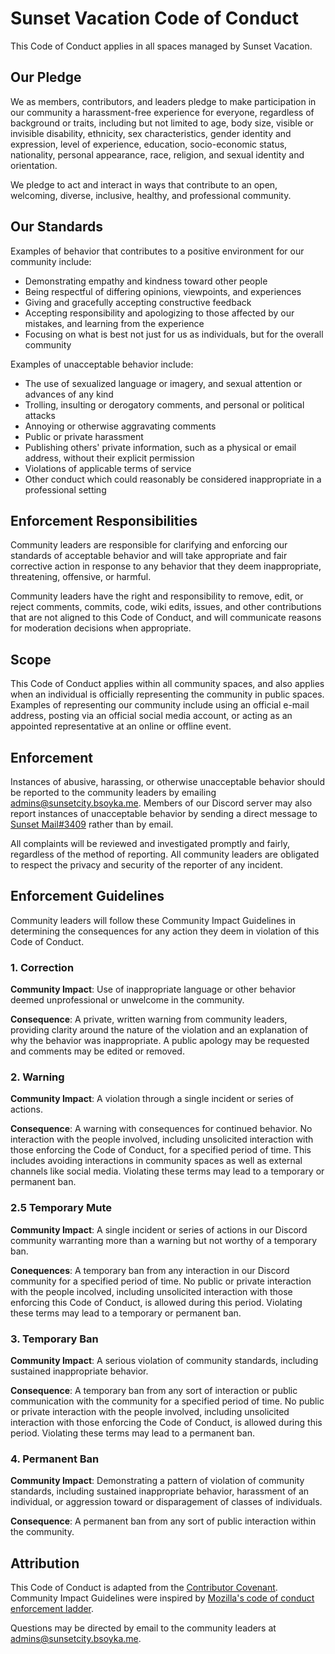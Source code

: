 # Sunset Vacation Code of Conduct

This Code of Conduct applies in all spaces managed by Sunset Vacation.

## Our Pledge

We as members, contributors, and leaders pledge to make participation in
our community a harassment-free experience for everyone, regardless of
background or traits, including but not limited to age, body size,
visible or invisible disability, ethnicity, sex characteristics, gender
identity and expression, level of experience, education, socio-economic
status, nationality, personal appearance, race, religion, and sexual
identity and orientation.

We pledge to act and interact in ways that contribute to an open,
welcoming, diverse, inclusive, healthy, and professional community.

## Our Standards

Examples of behavior that contributes to a positive environment for our
community include:

* Demonstrating empathy and kindness toward other people
* Being respectful of differing opinions, viewpoints, and experiences
* Giving and gracefully accepting constructive feedback
* Accepting responsibility and apologizing to those affected by our
  mistakes, and learning from the experience
* Focusing on what is best not just for us as individuals, but for the
  overall community

Examples of unacceptable behavior include:

* The use of sexualized language or imagery, and sexual attention or
  advances of any kind
* Trolling, insulting or derogatory comments, and personal or political
  attacks
* Annoying or otherwise aggravating comments
* Public or private harassment
* Publishing others' private information, such as a physical or email
  address, without their explicit permission
* Violations of applicable terms of service
* Other conduct which could reasonably be considered inappropriate in a
  professional setting

## Enforcement Responsibilities

Community leaders are responsible for clarifying and enforcing our
standards of acceptable behavior and will take appropriate and fair
corrective action in response to any behavior that they deem
inappropriate, threatening, offensive, or harmful.

Community leaders have the right and responsibility to remove, edit, or
reject comments, commits, code, wiki edits, issues, and other
contributions that are not aligned to this Code of Conduct, and will
communicate reasons for moderation decisions when appropriate.

## Scope

This Code of Conduct applies within all community spaces, and also
applies when an individual is officially representing the community in
public spaces. Examples of representing our community include using an
official e-mail address, posting via an official social media account,
or acting as an appointed representative at an online or offline event.

## Enforcement

Instances of abusive, harassing, or otherwise unacceptable behavior
should be reported to the community leaders by emailing
[admins@sunsetcity.bsoyka.me][admins email]. Members of our Discord
server may also report instances of unacceptable behavior by sending a
direct message to [Sunset Mail#3409][Sunset Mail] rather than by email.

All complaints will be reviewed and investigated promptly and fairly,
regardless of the method of reporting. All community leaders are
obligated to respect the privacy and security of the reporter of any
incident.

## Enforcement Guidelines

Community leaders will follow these Community Impact Guidelines in
determining the consequences for any action they deem in violation of
this Code of Conduct.

### 1. Correction

**Community Impact**: Use of inappropriate language or other behavior
deemed unprofessional or unwelcome in the community.

**Consequence**: A private, written warning from community leaders,
providing clarity around the nature of the violation and an explanation
of why the behavior was inappropriate. A public apology may be requested
and comments may be edited or removed.

### 2. Warning

**Community Impact**: A violation through a single incident or series of
actions.

**Consequence**: A warning with consequences for continued behavior. No
interaction with the people involved, including unsolicited interaction
with those enforcing the Code of Conduct, for a specified period of
time. This includes avoiding interactions in community spaces as well as
external channels like social media. Violating these terms may lead to a
temporary or permanent ban.

### 2.5 Temporary Mute

**Community Impact**: A single incident or series of actions in our
Discord community warranting more than a warning but not worthy of a
temporary ban.

**Conequences**: A temporary ban from any interaction in our Discord
community for a specified period of time. No public or private
interaction with the people incolved, including unsolicited interaction
with those enforcing this Code of Conduct, is allowed during this
period. Violating these terms may lead to a temporary or permanent ban.

### 3. Temporary Ban

**Community Impact**: A serious violation of community standards,
including sustained inappropriate behavior.

**Consequence**: A temporary ban from any sort of interaction or public
communication with the community for a specified period of time. No
public or private interaction with the people involved, including
unsolicited interaction with those enforcing the Code of Conduct, is
allowed during this period. Violating these terms may lead to a
permanent ban.

### 4. Permanent Ban

**Community Impact**: Demonstrating a pattern of violation of community
standards, including sustained inappropriate behavior, harassment of an
individual, or aggression toward or disparagement of classes of
individuals.

**Consequence**: A permanent ban from any sort of public interaction
within the community.

## Attribution

This Code of Conduct is adapted from the
[Contributor Covenant][homepage]. Community Impact Guidelines were
inspired by
[Mozilla's code of conduct enforcement ladder][Mozilla CoC].

Questions may be directed by email to the community leaders at
[admins@sunsetcity.bsoyka.me][admins email].

[admins email]: mailto:admins@sunsetcity.bsoyka.me
[FAQ]: https://www.contributor-covenant.org/faq
[homepage]: https://www.contributor-covenant.org
[Mozilla CoC]: https://github.com/mozilla/diversity
[Sunset Mail]: https://discord.com/channels/@me/814377445590433802
